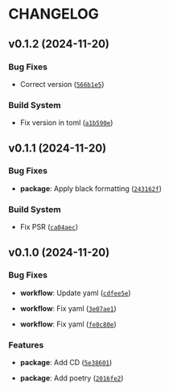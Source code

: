 # CHANGELOG


## v0.1.2 (2024-11-20)

### Bug Fixes

- Correct version
  ([`566b1e5`](https://github.com/balaustrada/ufcscraper/commit/566b1e5659cd8b79a5721723a177b95a4c7d3321))

### Build System

- Fix version in toml
  ([`a1b590e`](https://github.com/balaustrada/ufcscraper/commit/a1b590ef61d155c0ea6933699a9410c77a2a9913))


## v0.1.1 (2024-11-20)

### Bug Fixes

- **package**: Apply black formatting
  ([`243162f`](https://github.com/balaustrada/ufcscraper/commit/243162f07dedf1e0680a5d16cdd11b4ffc3d3a90))

### Build System

- Fix PSR
  ([`ca04aec`](https://github.com/balaustrada/ufcscraper/commit/ca04aec6e4d304f3ebddec302c59f268834bcae0))


## v0.1.0 (2024-11-20)

### Bug Fixes

- **workflow**: Update yaml
  ([`cdfee5e`](https://github.com/balaustrada/ufcscraper/commit/cdfee5efe7e6d877410c232a8bb92b7b8147d84a))

- **workflow**: Fix yaml
  ([`3e07ae1`](https://github.com/balaustrada/ufcscraper/commit/3e07ae1abf429f40f1e9d06c4e77e21010bb971d))

- **workflow**: Fix yaml
  ([`fe0c80e`](https://github.com/balaustrada/ufcscraper/commit/fe0c80ed68cbf9f19b3cd1e305f8b88a7c2ff4a9))

### Features

- **package**: Add CD
  ([`5e38601`](https://github.com/balaustrada/ufcscraper/commit/5e38601cc3ec0b83dc53ebaabefd74cfc8939d2e))

- **package**: Add poetry
  ([`2016fe2`](https://github.com/balaustrada/ufcscraper/commit/2016fe286a88a3a0c6df13cd88402f4b277182ad))
